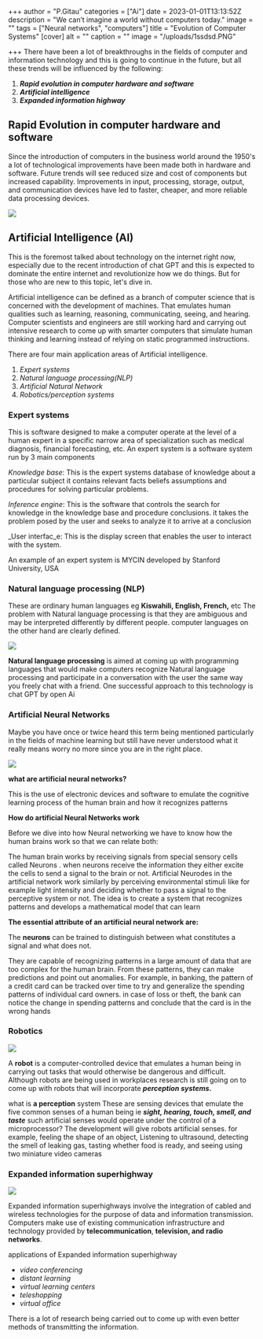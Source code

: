 +++
author = "P.Gitau"
categories = ["Ai"]
date = 2023-01-01T13:13:52Z
description = "We can’t imagine a world without computers today."
image = ""
tags = ["Neural networks", "computers"]
title = "Evolution of Computer Systems"
[cover]
alt = ""
caption = ""
image = "/uploads/1ssdsd.PNG"

+++
There have been a lot of breakthroughs in the fields of computer and information technology and this is going to continue in the future, but all these trends will be influenced by the following:

1. **_Rapid evolution in computer hardware and software_**
2. **_Artificial intelligence_**
3. **_Expanded information highway_**

## Rapid Evolution in computer hardware and software

Since the introduction of computers in the business world around the 1950's a lot of technological improvements have been made both in hardware and software. Future trends will see reduced size and cost of components but increased capability. Improvements in input, processing, storage, output, and communication devices have led to faster, cheaper, and more reliable data processing devices.

![](/uploads/fghfdgfds.PNG)

## Artificial Intelligence (AI)

This is the foremost talked about technology on the internet right now, especially due to the recent introduction of chat GPT and this is expected to dominate the entire internet and revolutionize how we do things. But for those who are new to this topic, let's dive in.

Artificial intelligence can be defined as a branch of computer science that is concerned with the development of machines. That emulates human qualities such as learning, reasoning, communicating, seeing, and hearing. Computer scientists and engineers are still working hard and carrying out intensive research to come up with smarter computers that simulate human thinking and learning instead of relying on static programmed instructions.

There are four main application areas of Artificial intelligence.

1. _Expert systems_
2. _Natural language processing(NLP)_
3. _Artificial Natural Network_
4. _Robotics/perception systems_

### Expert systems

This is software designed to make a computer operate at the level of a human expert in a specific narrow area of specialization such as medical diagnosis, financial forecasting, etc. An expert system is a software system run by 3 main components 

_Knowledge base_: This is the expert systems database of knowledge about a particular subject it contains relevant facts beliefs assumptions and procedures for solving particular problems.

_Inference engine_: This is the software that controls the search for knowledge in the knowledge base and procedure conclusions. it takes the problem posed by the user and seeks to analyze it to arrive at a conclusion

_User interfac_e: This is the display screen that enables the user to interact with the system.

An example of an expert system is MYCIN developed by Stanford University, USA

### Natural language processing (NLP)

These are ordinary human languages eg **Kiswahili, English, French,** etc The problem with Natural language processing is that they are ambiguous and may be interpreted differently by different people. computer languages on the other hand are clearly defined.

![](/uploads/blog_nlp-for-artificial-intelligence_72-1.jpg)

**Natural language processing** is aimed at coming up with programming languages that would make computers recognize Natural language processing and participate in a conversation with the user the same way you freely chat with a friend. One successful approach to this technology is chat GPT by open Ai

### Artificial Neural Networks

Maybe you have once or twice heard this term being mentioned particularly in the fields of machine learning but still have never understood what it really means worry no more since you are in the right place.

![](/uploads/dxfgh.PNG)

**what are artificial neural networks?**

This is the use of electronic devices and software to emulate the cognitive learning process of the  human brain and how it recognizes patterns 

**How do artificial Neural Networks  work**

Before we dive into how Neural networking we have to know how the human brains work so that we can relate both:

The human brain works by receiving signals from special sensory cells called Neurons . when neurons receive the information they either excite the cells to send a signal to the brain or not. Artificial Neurodes in the artificial network work similarly by perceiving environmental stimuli like for example light intensity and deciding whether to pass a signal to the perceptive system or not. The idea is to create a system that recognizes patterns and develops a mathematical model that can learn

**The essential attribute of an artificial neural network are:**

The **neurons** can be trained to distinguish between what constitutes a signal and what does not.

They are capable of recognizing patterns in a large amount of data that are too complex for the human brain. From these patterns, they can make predictions and point out anomalies. For example, in banking, the pattern of a credit card can be tracked over time to try and generalize the spending patterns of individual card owners. in case of loss or theft, the bank can notice the change in spending patterns and conclude that the card is in the wrong hands 

### Robotics

![](/uploads/istock-966248982.jpg)

A **robot** is a computer-controlled device that emulates a human being in carrying out tasks that would otherwise be dangerous and difficult. Although robots are being used in workplaces research is still going on to come up with robots that will incorporate **_perception systems._**

what is **a perception** system These are sensing devices that emulate the five common senses of a human being ie **_sight, hearing, touch, smell, and taste_** such artificial senses would operate under the control of a microprocessor? The development will give robots artificial senses. for example, feeling the shape of an object, Listening to ultrasound, detecting the smell of leaking gas, tasting whether food is ready, and seeing using two miniature video cameras

### Expanded information superhighway

![](/uploads/shutterstock_217048117.jpg)

Expanded information superhighways involve the integration of cabled and wireless technologies for the purpose of data and information transmission. Computers make use of existing communication infrastructure and technology provided by **telecommunication**, **television, and radio networks**. 

applications of Expanded information superhighway

* _video conferencing_
* _distant learning_
* _virtual learning centers_
* _teleshopping_
* _virtual office_

There is a lot of research being carried out to come up with even better methods of transmitting the information.